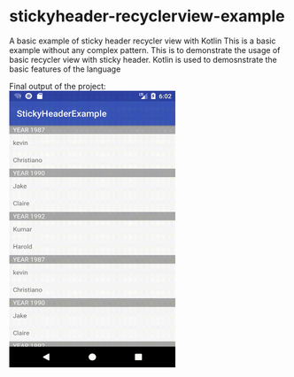 # stickyheader-recyclerview-example
A basic example of sticky header recycler view with Kotlin
This is a basic example without any complex pattern. This is to demonstrate the usage of basic recycler view with sticky header.
Kotlin is used to demosnstrate the basic features of the language

Final output of the project: 
<br>
<img src="https://github.com/sathvik87/stickyheader-recyclerview-example/blob/master/sticky_header_example.gif" data-canonical-src="https://github.com/sathvik87/stickyheader-recyclerview-example/blob/master/sticky_header_example.gif" width="300" height="500" />
